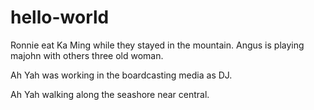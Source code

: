# hello-world

Ronnie eat Ka Ming while they stayed in the mountain. Angus is playing majohn with others three old woman. 

Ah Yah was working in the boardcasting media as DJ.

Ah Yah walking along the seashore near central.

